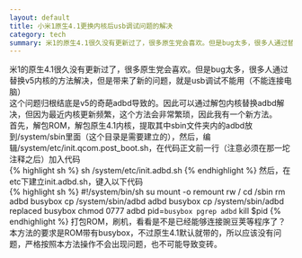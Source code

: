 ```yaml
---
layout: default
title: 小米1原生4.1更换内核后usb调试问题的解决
category: tech
summary: 米1的原生4.1很久没有更新过了，很多原生党会喜欢。但是bug太多，很多人通过替换v5内核的方法解决，但是带来了新的问题，就是usb调试不能用（不能连接电脑）<br />这个问题归根结底是v5的奇葩adbd导致的。因此可以通过解包内核替换adbd解决，但因为最近内核更新频繁，这个方法会非常繁琐，因此我有一个新方法。<br />首先，解包ROM，解包原生4.1内核，提取其中sbin文件夹内的adbd放到/system/sbin里面（这个目录是需要建立的），然后，编辑/system/etc/init.qcom.post_boot.sh，在代码正文前一行（注意必须在那一坨注释之后）加入代码
---
```

米1的原生4.1很久没有更新过了，很多原生党会喜欢。但是bug太多，很多人通过替换v5内核的方法解决，但是带来了新的问题，就是usb调试不能用（不能连接电脑）<br />
这个问题归根结底是v5的奇葩adbd导致的。因此可以通过解包内核替换adbd解决，但因为最近内核更新频繁，这个方法会非常繁琐，因此我有一个新方法。<br />
首先，解包ROM，解包原生4.1内核，提取其中sbin文件夹内的adbd放到/system/sbin里面（这个目录是需要建立的），然后，编辑/system/etc/init.qcom.post_boot.sh，在代码正文前一行（注意必须在那一坨注释之后）加入代码<br />
{% highlight sh %}
sh /system/etc/init.adbd.sh
{% endhighlight %}
然后，在etc下建立init.adbd.sh，键入以下代码<br />
{% highlight sh %}
#!/system/bin/sh
su
mount -o remount rw /
cd /sbin
rm adbd
busybox cp /system/sbin/adbd adbd
busybox cp /system/sbin/adbd replaced
busybox chmod 0777 adbd
pid=`busybox pgrep adbd`
kill $pid
{% endhighlight %}
打包ROM，刷机，看看是不是已经能够连接豌豆荚等程序了？<br />
本方法的要求是ROM带有busybox，不过原生4.1默认就带的，所以应该没有问题，严格按照本方法操作不会出现问题，也不可能导致变砖。
